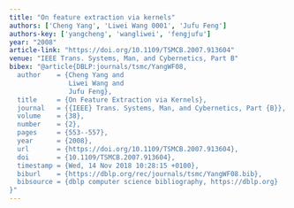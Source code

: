 ```yaml
---
title: "On feature extraction via kernels"
authors: ['Cheng Yang', 'Liwei Wang 0001', 'Jufu Feng']
authors-key: ['yangcheng', 'wangliwei', 'fengjufu']
year: "2008"
article-link: "https://doi.org/10.1109/TSMCB.2007.913604"
venue: "IEEE Trans. Systems, Man, and Cybernetics, Part B"
bibex: "@article{DBLP:journals/tsmc/YangWF08,
  author    = {Cheng Yang and
               Liwei Wang and
               Jufu Feng},
  title     = {On Feature Extraction via Kernels},
  journal   = {{IEEE} Trans. Systems, Man, and Cybernetics, Part {B}},
  volume    = {38},
  number    = {2},
  pages     = {553--557},
  year      = {2008},
  url       = {https://doi.org/10.1109/TSMCB.2007.913604},
  doi       = {10.1109/TSMCB.2007.913604},
  timestamp = {Wed, 14 Nov 2018 10:28:15 +0100},
  biburl    = {https://dblp.org/rec/journals/tsmc/YangWF08.bib},
  bibsource = {dblp computer science bibliography, https://dblp.org}
}"
---
```

